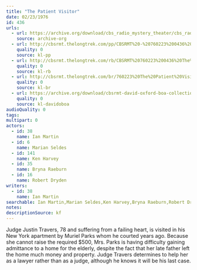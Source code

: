 ```yaml
---
title: "The Patient Visitor"
date: 02/23/1976
id: 436
urls: 
  - url: https://archive.org/download/cbs_radio_mystery_theater/cbs_radio_mystery_theater-0401-0450.zip/cbs_radio_mystery_theater-0401-0450%2Fcbsrmt_0436_the_patient_visitor.mp3
    source: archive-org
  - url: http://cbsrmt.thelongtrek.com/pp/CBSRMT%20-%20760223%200436%20The%20Patient%20Visitor_pp.mp3
    quality: 0
    source: kl-pp
  - url: http://cbsrmt.thelongtrek.com/rb/CBSRMT%20760223%200436%20The%20Patient%20Visitor_wuwm%20recorded%207_14_76.mp3
    quality: 0
    source: kl-rb
  - url: http://cbsrmt.thelongtrek.com/br/760223%20The%20Patient%20Visitor-WOR.mp3
    quality: 0
    source: kl-br
  - url: https://archive.org/download/cbsrmt-david-oxford-boa-collection/CBSRMT-760223-0436-repeated-760714-The-Patient-Visitor-(128-44)_WUWM-FM-{BoA}.mp3
    quality: 0
    source: kl-davidoboa
audioQuality: 0
tags: 
multipart: 0
actors:  
  - id: 38
    name: Ian Martin  
  - id: 6
    name: Marian Seldes  
  - id: 141
    name: Ken Harvey  
  - id: 35
    name: Bryna Raeburn  
  - id: 16
    name: Robert Dryden
writers:  
  - id: 38
    name: Ian Martin
searchable: Ian Martin,Marian Seldes,Ken Harvey,Bryna Raeburn,Robert Dryden Ian Martin
notes: 
descriptionSource: kf
---
```

Judge Justin Travers, 78 and suffering from a failing heart, is visited in his New York apartment by Muriel Parks whom he courted years ago. Because she cannot raise the required $500, Mrs. Parks is having difficulty gaining admittance to a home for the elderly, despite the fact that her late father left the home much money and property. Judge Travers determines to help her as a lawyer rather than as a judge, although he knows it will be his last case.